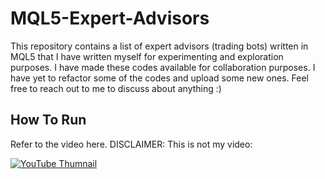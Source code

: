 # MQL5-Expert-Advisors
This repository contains a list of expert advisors (trading bots) written in MQL5 that I have written myself for experimenting and exploration purposes. I have made these codes available for collaboration purposes. I have yet to refactor some of the codes and upload some new ones. Feel free to reach out to me to discuss about anything :)

## How To Run
Refer to the video here. DISCLAIMER: This is not my video:

[![YouTube Thumnail](https://img.youtube.com/vi/4idb47g2FV4/0.jpg)](https://www.youtube.com/watch?v=4idb47g2FV4)
